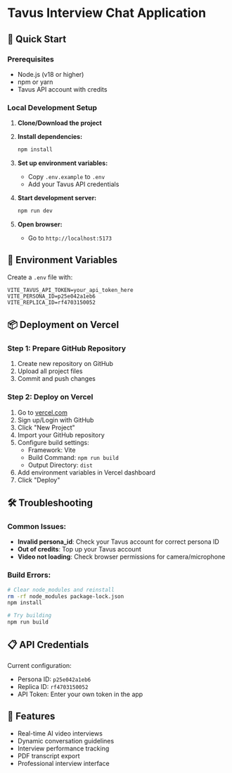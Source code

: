 # Tavus Interview Chat Application

## 🚀 Quick Start

### Prerequisites
- Node.js (v18 or higher)
- npm or yarn
- Tavus API account with credits

### Local Development Setup

1. **Clone/Download the project**
2. **Install dependencies:**
   ```bash
   npm install
   ```

3. **Set up environment variables:**
   - Copy `.env.example` to `.env`
   - Add your Tavus API credentials

4. **Start development server:**
   ```bash
   npm run dev
   ```

5. **Open browser:**
   - Go to `http://localhost:5173`

## 🔧 Environment Variables

Create a `.env` file with:
```
VITE_TAVUS_API_TOKEN=your_api_token_here
VITE_PERSONA_ID=p25e042a1eb6
VITE_REPLICA_ID=rf4703150052
```

## 📦 Deployment on Vercel

### Step 1: Prepare GitHub Repository
1. Create new repository on GitHub
2. Upload all project files
3. Commit and push changes

### Step 2: Deploy on Vercel
1. Go to [vercel.com](https://vercel.com)
2. Sign up/Login with GitHub
3. Click "New Project"
4. Import your GitHub repository
5. Configure build settings:
   - Framework: Vite
   - Build Command: `npm run build`
   - Output Directory: `dist`
6. Add environment variables in Vercel dashboard
7. Click "Deploy"

## 🛠️ Troubleshooting

### Common Issues:
- **Invalid persona_id**: Check your Tavus account for correct persona ID
- **Out of credits**: Top up your Tavus account
- **Video not loading**: Check browser permissions for camera/microphone

### Build Errors:
```bash
# Clear node_modules and reinstall
rm -rf node_modules package-lock.json
npm install

# Try building
npm run build
```

## 📋 API Credentials

Current configuration:
- Persona ID: `p25e042a1eb6`
- Replica ID: `rf4703150052`
- API Token: Enter your own token in the app

## 🎯 Features

- Real-time AI video interviews
- Dynamic conversation guidelines
- Interview performance tracking
- PDF transcript export
- Professional interview interface